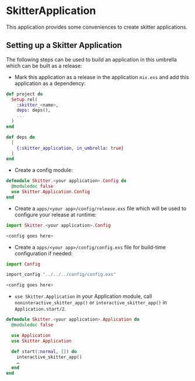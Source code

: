 # SkitterApplication

This application provides some conveniences to create skitter applications.

## Setting up a Skitter Application

The following steps can be used to build an application in this umbrella which
can be built as a release:

- Mark this application as a release in the application `mix.exs` and add this
  application as a dependency:

```elixir
def project do
  Setup.rel(
    :skitter_<name>,
    deps: deps(),
    ...
  )
end

def deps do
  [
    {:skitter_application, in_umbrella: true}
  ]
end
```

- Create a config module:

```elixir
defmodule Skitter.<your application>.Config do
  @moduledoc false
  use Skitter.Application.Config
end
```

- Create a `apps/<your app>/config/release.exs` file which will be used to
  configure your release at runtime:

```elixir
import Skitter.<your application>.Config

<config goes here>
```

- Create a `apps/<your app>/config/config.exs` file for build-time configuration
  if needed:

```elixir
import Config

import_config "../../../config/config.exs"

<config goes here>
```

- `use Skitter.Application` in your Application module, call
  `noninteractive_skitter_app()` or `interactive_skitter_app()` in
  `Application.start/2`.

```elixir
defmodule Skitter.<your application>.Application do
  @moduledoc false

  use Application
  use Skitter.Application

  def start(:normal, []) do
    interactive_skitter_app()
    …
  end
end
```
